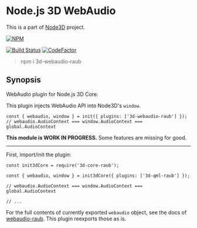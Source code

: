 # Node.js 3D WebAudio

This is a part of [Node3D](https://github.com/node-3d) project.

[![NPM](https://nodei.co/npm/3d-webaudio-raub.png?compact=true)](https://www.npmjs.com/package/3d-webaudio-raub)

[![Build Status](https://api.travis-ci.com/node-3d/3d-webaudio-raub.svg?branch=master)](https://travis-ci.com/node-3d/3d-webaudio-raub)
[![CodeFactor](https://www.codefactor.io/repository/github/node-3d/3d-webaudio-raub/badge)](https://www.codefactor.io/repository/github/node-3d/3d-webaudio-raub)

> npm i 3d-webaudio-raub


## Synopsis

WebAudio plugin for Node.js 3D Core.

This plugin injects WebAudio API into Node3D's `window`.

```
const { webaudio, window } = init({ plugins: ['3d-webaudio-raub'] });
// webaudio.AudioContext === window.AudioContext === global.AudioContext
```

**This module is WORK IN PROGRESS.** Some features are missing for good.

---

First, import/init the plugin:

```
const init3dCore = require('3d-core-raub');

const { webaudio, window } = init3dCore({ plugins: ['3d-qml-raub'] });

// webaudio.AudioContext === window.AudioContext === global.AudioContext

// ...
```

For the full contents of currently exported `webaudio` object, see the
docs of [webaudio-raub](https://github.com/node-3d/webaudio-raub). This plugin
reexports those as is.
